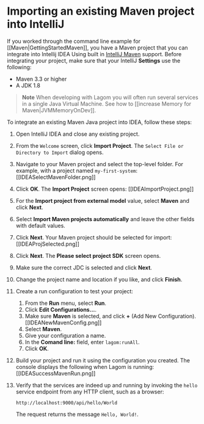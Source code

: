 # Importing an existing Maven project into IntelliJ

If you worked through the command line example for [[Maven|GettingStartedMaven]], you have a Maven project that you can integrate into Intellij IDEA Using built in [IntelliJ Maven](https://www.jetbrains.com/help/idea/2016.3/getting-started-with-maven.html) support. Before integrating your project, make sure that your IntelliJ **Settings** use the following:

* Maven 3.3 or higher
* A JDK 1.8

> **Note** When developing with Lagom you will often run several services in a single Java Virtual Machine. See how to [[increase Memory for Maven|JVMMemoryOnDev]].

To integrate an existing Maven Java project into IDEA, follow these steps:

1. Open IntelliJ IDEA and close any existing project.

1. From the `Welcome` screen, click **Import Project**.
    The `Select File or Directory to Import` dialog opens.

1. Navigate to your Maven project and select the top-level folder. For example, with a project named `my-first-system`:
    [[IDEASelectMavenFolder.png]]

1. Click **OK**.
    The **Import Project** screen opens:
    [[IDEAImportProject.png]]

1. For the **Import project from external model** value, select **Maven** and click **Next**.

1. Select **Import Maven projects automatically** and leave the other fields with default values.

1. Click **Next**.
    Your Maven project should be selected for import:
    [[IDEAProjSelected.png]]

1. Click **Next**.
    The **Please select project SDK** screen opens.

1. Make sure the correct JDC is selected and click **Next**.

1. Change the project name and location if you like, and click **Finish**.

1. Create a run configuration to test your project:

    1. From the **Run** menu, select **Run**.
    1. Click **Edit Configurations...**.
    1. Make sure **Maven** is selected, and click **+** (Add New Configuration).
    [[IDEANewMavenConfig.png]]
    1. Select **Maven**.
    1. Give your configuration a name.
    1. In the **Comand line:** field, enter `lagom:runAll`.
    1. Click **OK**.

1. Build your project and run it using the configuration you created.
    The console displays the following when Lagom is running:
    [[IDEASuccessMavenRun.png]]

1. Verify that the services are indeed up and running by invoking the `hello` service endpoint from any HTTP client, such as a browser:

    ```
    http://localhost:9000/api/hello/World
    ```
    The request returns the message `Hello, World!`.





